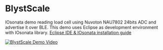 # BlystScale
IOsonata demo reading load cell using Nuvoton NAU7802 24bits ADC and advertise it over BLE. This demo uses Eclipse as development environment with IOsonata library. [Eclipse IDE & IOsonata installation guide](https://www.i-syst.com/article/eclipse-ide-firmware-development-iosonata)
 
 
[![BlystScale Demo Video](https://img.youtube.com/vi/BpwmVy3EeOs/0.jpg)](https://www.youtube.com/watch?v=BpwmVy3EeOs)
